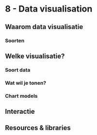 # 8 - Data visualisation
## Waarom data visualisatie
### Soorten 
## Welke visualisatie?
### Soort data
### Wat wil je tonen?
### Chart models
## Interactie
## Resources & libraries
<!--stackedit_data:
eyJoaXN0b3J5IjpbLTE3Njc4NzU4MTIsNTcxNjMyNzM1XX0=
-->